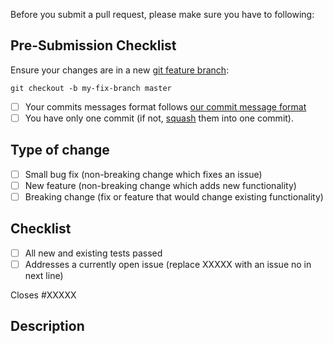 Before you submit a pull request, please make sure you have to following:

## Pre-Submission Checklist

Ensure your changes are in a new [git feature branch](https://www.atlassian.com/git/tutorials/comparing-workflows/feature-branch-workflow):

`git checkout -b my-fix-branch master`

*   [ ] Your commits messages format follows [our commit message format]()
*   [ ] You have only one commit (if not, [squash](http://forum.freecodecamp.org/t/how-to-squash-multiple-commits-into-one-with-git/13231) them into one commit).

## Type of change

*   [ ] Small bug fix (non-breaking change which fixes an issue)
*   [ ] New feature (non-breaking change which adds new functionality)
*   [ ] Breaking change (fix or feature that would change existing functionality)

## Checklist

*   [ ] All new and existing tests passed
*   [ ] Addresses a currently open issue (replace XXXXX with an issue no in next line)

Closes #XXXXX

## Description
